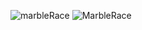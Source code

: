 ![marbleRace](https://github.com/Kevin-Benny/3D-Graphics-designing-Autodesk/assets/90462533/e02632e3-6617-4a15-a59b-6c1aa3536e55)
![MarbleRace](https://github.com/Kevin-Benny/3D-Graphics-designing-Autodesk/assets/90462533/f450ff15-00bb-4ccb-ab36-5afe56f595f9)
